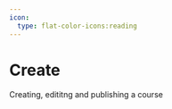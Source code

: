 ```yaml
---
icon:
  type: flat-color-icons:reading
---
```


# Create

Creating, edititng and publishing a course